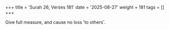 +++
title = 'Surah 26, Verses 181'
date = '2025-08-27'
weight = 181
tags = []
+++

Give full measure, and cause no loss ˹to others˺.